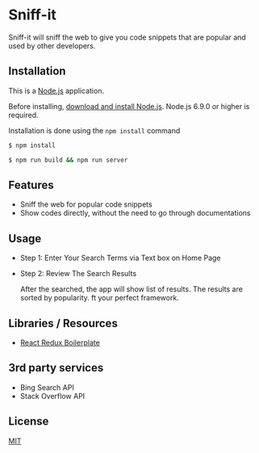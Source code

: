 # Sniff-it

  Sniff-it will sniff the web to give you code snippets that are popular and used by other developers.

## Installation

This is a [Node.js](https://nodejs.org/en/) application.

Before installing, [download and install Node.js](https://nodejs.org/en/download/).
Node.js 6.9.0 or higher is required.

Installation is done using the `npm install` command

```bash
$ npm install
```

```bash
$ npm run build && npm run server
```

## Features

  * Sniff the web for popular code snippets
  * Show codes directly, without the need to go through documentations

## Usage

  * Step 1: Enter Your Search Terms via Text box on Home Page
  * Step 2: Review The Search Results

      After the searched, the app will show list of results. The results are sorted by popularity.
ft your perfect framework.

## Libraries / Resources

  * [React Redux Boilerplate](https://github.com/iroy2000/react-redux-boilerplate)

## 3rd party services

  * Bing Search API
  * Stack Overflow API

## License

  [MIT](LICENSE)